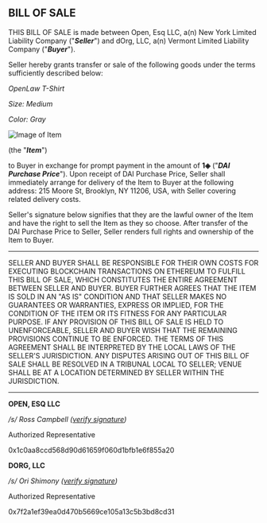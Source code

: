 ## BILL OF SALE

THIS BILL OF SALE is made between Open, Esq LLC, a(n) New York Limited Liability Company  ("***Seller***") and dOrg, LLC, a(n) Vermont Limited Liability Company ("***Buyer***").

Seller hereby grants transfer or sale of the following goods under the terms sufficiently described below: 

*OpenLaw T-Shirt*

*Size: Medium*

*Color: Gray*

![Image of Item](http://dao.openlaw.io/user/file/version/2B2CB7A547E45993B0111C6B50BD749940FEF15A666856AE31B68E344AE02B0A)

(the "***Item***")

to Buyer in exchange for prompt payment in the amount of **1◈** ("***DAI Purchase Price***"). Upon receipt of DAI Purchase Price, Seller shall immediately arrange for delivery of the Item to Buyer at the following address: 215 Moore St, Brooklyn, NY 11206, USA, with Seller covering related delivery costs.

Seller's signature below signifies that they are the lawful owner of the Item and have the right to sell the Item as they so choose. After transfer of the DAI Purchase Price to Seller, Seller renders full rights and ownership of the Item to Buyer. 

________________________________________________________________________________________________________________________________________

SELLER AND BUYER SHALL BE RESPONSIBLE FOR THEIR OWN COSTS FOR EXECUTING BLOCKCHAIN TRANSACTIONS ON ETHEREUM TO FULFILL THIS BILL OF SALE, WHICH CONSTITUTES THE ENTIRE AGREEMENT BETWEEN SELLER AND BUYER. BUYER FURTHER AGREES THAT THE ITEM IS SOLD IN AN "AS IS" CONDITION AND THAT SELLER MAKES NO GUARANTEES OR WARRANTIES, EXPRESS OR IMPLIED, FOR THE CONDITION OF THE ITEM OR ITS FITNESS FOR ANY PARTICULAR PURPOSE. IF ANY PROVISION OF THIS BILL OF SALE IS HELD TO UNENFORCEABLE, SELLER AND BUYER WISH THAT THE REMAINING PROVISIONS CONTINUE TO BE ENFORCED. THE TERMS OF THIS AGREEMENT SHALL BE INTERPRETED BY THE LOCAL LAWS OF THE SELLER'S JURISDICTION. ANY DISPUTES ARISING OUT OF THIS BILL OF SALE SHALL BE RESOLVED IN A TRIBUNAL LOCAL TO SELLER; VENUE SHALL BE AT A LOCATION DETERMINED BY SELLER WITHIN THE JURISDICTION.
________________________________________________________________________________________________________________________________________


**OPEN, ESQ LLC**

*/s/ Ross Campbell  ([verify signature](https://rinkeby.etherscan.io/tx/0x69968868f8b63fe2a48abd4dc027148ae897ecda94c8b0aadeb0cbd51a29559c))*

Authorized Representative

0x1c0aa8ccd568d90d61659f060d1bfb1e6f855a20 

**DORG, LLC**

*/s/ Ori Shimony  ([verify signature](https://rinkeby.etherscan.io/tx/0x443e74a2a675a06ec7720bbe55fb86c6ce18ce54888ba6929b56d08eb32a5361))*

Authorized Representative

0x7f2a1ef39ea0d470b5669ce105a13c5b3bd8cd31

